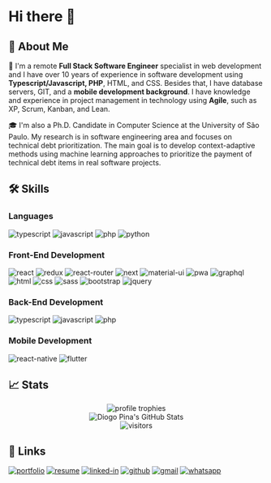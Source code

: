 # Hi there 👋

## 🚀 About Me

🔭 I'm a remote **Full Stack Software Engineer** specialist in web development and I have over 10 years of experience in software development using **Typescript/Javascript, PHP**, HTML, and CSS. Besides that, I have database servers, GIT, and a **mobile development background**. I have knowledge and experience in project management in technology using **Agile**, such as XP, Scrum, Kanban, and Lean.

🎓 I'm also a Ph.D. Candidate in Computer Science at the University of São Paulo. My research is in software engineering area and focuses on technical debt prioritization. The main goal is to develop context-adaptive methods using machine learning approaches to prioritize the payment of technical debt items in real software projects.

## 🛠️ Skills

### Languages

![typescript](https://img.shields.io/badge/TypeScript-3178C6?style=for-the-badge&logo=typescript&logoColor=white)
![javascript](https://img.shields.io/badge/JavaScript-323330?style=for-the-badge&logo=javascript&logoColor=F7DF1E)
![php](https://img.shields.io/badge/PHP-3776AB?style=for-the-badge&logo=php&logoColor=white)
![python](https://img.shields.io/badge/Python-3776AB?style=for-the-badge&logo=python&logoColor=white)

### Front-End Development
![react](https://img.shields.io/badge/React-20232A?style=for-the-badge&logo=react&logoColor=61DAFB)
![redux](https://img.shields.io/badge/Redux-593D88?style=for-the-badge&logo=redux&logoColor=white)
![react-router](https://img.shields.io/badge/React_Router-CA4245?style=for-the-badge&logo=react-router&logoColor=white)
![next](https://img.shields.io/badge/Next-000000?style=for-the-badge&logo=nextdotjs&logoColor=FFFFFF)
![material-ui](https://img.shields.io/badge/Material_UI-0081CB?style=for-the-badge&logo=mui&logoColor=white)
![pwa](https://img.shields.io/badge/Progressive_Web_App-4285F4?style=for-the-badge&logo=googlechrome&logoColor=white)
![graphql](https://img.shields.io/badge/GraphQL-E434AA?style=for-the-badge&logo=graphql&logoColor=white)
![html](https://img.shields.io/badge/HTML5-E34F26?style=for-the-badge&logo=html5&logoColor=white)
![css](https://img.shields.io/badge/CSS3-1572B6?style=for-the-badge&logo=css3&logoColor=white)
![sass](https://img.shields.io/badge/SASS-CC6699?style=for-the-badge&logo=sass&logoColor=white)
![bootstrap](https://img.shields.io/badge/Bootstrap-563D7C?style=for-the-badge&logo=bootstrap&logoColor=white)
![jquery](https://img.shields.io/badge/jQuery-0769AD?style=for-the-badge&logo=jquery&logoColor=white)

### Back-End Development
![typescript](https://img.shields.io/badge/TypeScript-3178C6?style=for-the-badge&logo=typescript&logoColor=white)
![javascript](https://img.shields.io/badge/JavaScript-323330?style=for-the-badge&logo=javascript&logoColor=F7DF1E)
![php](https://img.shields.io/badge/PHP-3776AB?style=for-the-badge&logo=php&logoColor=white)


### Mobile Development
![react-native](https://img.shields.io/badge/Flutter-28B6F6?style=for-the-badge&logo=react-native&logoColor=white)
![flutter](https://img.shields.io/badge/Flutter-28B6F6?style=for-the-badge&logo=flutter&logoColor=white)

## 📈 Stats

<div align="center">
    <img src="https://github-profile-trophy.vercel.app/?username=diogojpina&row=1&column=6&margin-h=8&theme=darkhub&count_private=true&margin-w=15&no-frame=true" alt="profile trophies" />
    <br />
    <img src="https://github-readme-stats.vercel.app/api?username=diogojpina&show_icons=true&hide_border=true" alt="Diogo Pina's GitHub Stats">
    <br />
    <img src="https://visitor-badge.laobi.icu/badge?page_id=diogojpina.diogojpina" alt="visitors">
</div>

## 🔗 Links

[![portfolio](https://img.shields.io/badge/Portfolio-5340ff?style=for-the-badge&logo=Google-chrome&logoColor=white)](https://diogojpina.github.io/)
[![resume](https://img.shields.io/badge/Resume-4285F4?style=for-the-badge&logo=read-the-docs&logoColor=white)](https://diogojpina.github.io/diogo-pina-cv.pdf)
[![linked-in](https://img.shields.io/badge/Linked_In-0077B5?style=for-the-badge&logo=LinkedIn&logoColor=white)](https://www.linkedin.com/in/diogojpina/)
[![github](https://img.shields.io/badge/GitHub-000000?style=for-the-badge&logo=GitHub&logoColor=white)](https://github.com/diogojpina)
[![gmail](https://img.shields.io/badge/Gmail-D14836?style=for-the-badge&logo=Gmail&logoColor=white)](mailto:https://github.com/diogojpina)
[![whatsapp](https://img.shields.io/badge/Whatsapp-E4405F?style=for-the-badge&logo=whatsapp&logoColor=white)](https://api.whatsapp.com/send?phone=+5511966465557&text=Hi!%20I%20saw%20your%20Portfolio.)


<!--
**diogojpina/diogojpina** is a ✨ _special_ ✨ repository because its `README.md` (this file) appears on your GitHub profile.

Here are some ideas to get you started:

- 🔭 I’m currently working on ...
- 🌱 I’m currently learning ...
- 👯 I’m looking to collaborate on ...
- 🤔 I’m looking for help with ...
- 💬 Ask me about ...
- 📫 How to reach me: ...
- 😄 Pronouns: ...
- ⚡ Fun fact: ...
-->
